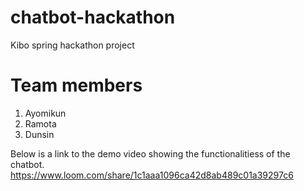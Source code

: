 # chatbot-hackathon
Kibo spring hackathon project

# Team members
1. Ayomikun
2. Ramota
3. Dunsin

Below is a link to the demo video showing the functionalitiess of the chatbot.
https://www.loom.com/share/1c1aaa1096ca42d8ab489c01a39297c6
